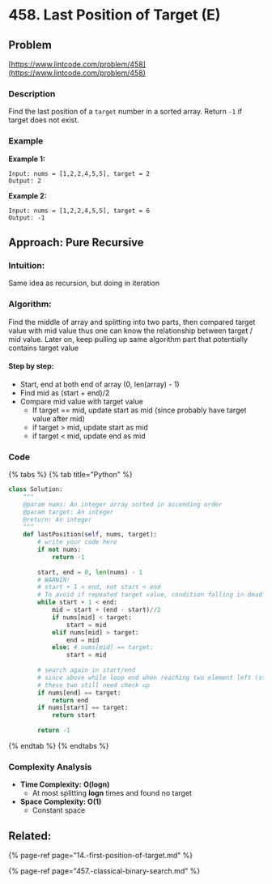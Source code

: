 # 458. Last Position of Target \(E\)

## Problem

[https://www.lintcode.com/problem/458](https://www.lintcode.com/problem/458)

### Description

Find the last position of a `target` number in a sorted array. Return `-1` if target does not exist.

### Example

**Example 1:**

```text
Input: nums = [1,2,2,4,5,5], target = 2
Output: 2
```

**Example 2:**

```text
Input: nums = [1,2,2,4,5,5], target = 6
Output: -1
```

## Approach: Pure Recursive

### Intuition:

Same idea as recursion, but doing in iteration

### Algorithm: 

Find the middle of array and splitting into two parts, then compared target value with mid value thus one can know the relationship between target / mid value. Later on, keep pulling up same algorithm part that potentially contains target value

#### Step by step: 

* Start, end at both end of array \(0, len\(array\) - 1\)
* Find mid as \(start + end\)/2
* Compare mid value with target value
  * If target == mid, update start as mid \(since probably have target value after mid\)
  * if target &gt; mid, update start as mid
  * if target &lt; mid, update end as mid

### Code

{% tabs %}
{% tab title="Python" %}
```python
class Solution:
    """
    @param nums: An integer array sorted in ascending order
    @param target: An integer
    @return: An integer
    """
    def lastPosition(self, nums, target):
        # write your code here
        if not nums:
            return -1
        
        start, end = 0, len(nums) - 1
        # WARNIN!
        # start + 1 < end, not start < end
        # To avoid if repeated target value, condition falling in dead lock 
        while start + 1 < end:
            mid = start + (end - start)//2
            if nums[mid] < target:
                start = mid
            elif nums[mid] > target:
                end = mid
            else: # nums[mid] == target:
                start = mid
        
        # search again in start/end
        # since above while loop end when reaching two element left (start + end)
        # these two still need check up 
        if nums[end] == target:
            return end
        if nums[start] == target:
            return start    
        
        return -1
```
{% endtab %}
{% endtabs %}

### Complexity Analysis

* **Time Complexity:** **O\(logn\)**
  * At most splitting **logn** times and found no target
* **Space Complexity: O\(1\)**
  * Constant space

## Related:

{% page-ref page="14.-first-position-of-target.md" %}

{% page-ref page="457.-classical-binary-search.md" %}

